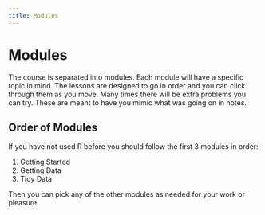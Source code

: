```yaml
---
title: Modules
---
```



Modules
=======


The course is separated into modules. Each module will have a specific topic in mind. The lessons are designed to go in order and you can click through them as you move. Many times there will be extra problems you can try. These are meant to have you mimic what was going on in notes. 


Order of Modules
----------------

If you have not used R before you should follow the first 3 modules in order:

1. Getting Started
2. Getting Data
3. Tidy Data


Then you can pick any of the other modules as needed for your work or pleasure. 

